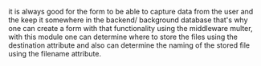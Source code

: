 it is always good for the form to be able to capture data from the user 
and the keep it somewhere in the backend/ background database that's why 
one can create a form with that functionality using the middleware multer,
with this module one can determine where to store the files using the 
destination attribute and also can determine the naming of the stored file
using the filename attribute.
